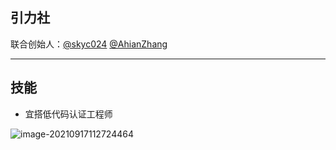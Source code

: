 ## 引力社
联合创始人：[@skyc024](https://github.com/skyc024) [@AhianZhang](https://github.com/AhianZhang)

---

## 技能
- 宜搭低代码认证工程师

![image-20210917112724464](https://ahian-blog.oss-cn-beijing.aliyuncs.com/images/2021-09-17-032727.png)

